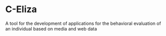 # C-Eliza
A tool for the development of applications for the behavioral evaluation of an individual based on media and web data
